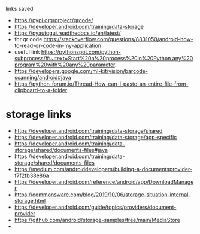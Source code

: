 links saved
- https://pypi.org/project/qrcode/
- https://developer.android.com/training/data-storage
- https://pyautogui.readthedocs.io/en/latest/
- for qr code https://stackoverflow.com/questions/8831050/android-how-to-read-qr-code-in-my-application
- useful link https://pythonspot.com/python-subprocess/#:~:text=Start%20a%20process%20in%20Python,any%20program%20with%20any%20parameter.
- https://developers.google.com/ml-kit/vision/barcode-scanning/android#java
- https://python-forum.io/Thread-How-can-I-paste-an-entire-file-from-clipboard-to-a-folder

# storage links #
- https://developer.android.com/training/data-storage/shared
- https://developer.android.com/training/data-storage/app-specific
- https://developer.android.com/training/data-storage/shared/documents-files#java
- https://developer.android.com/training/data-storage/shared/documents-files
- https://medium.com/androiddevelopers/building-a-documentsprovider-f7f2fb38e86a
- https://developer.android.com/reference/android/app/DownloadManager
- https://commonsware.com/blog/2019/10/06/storage-situation-internal-storage.html
- https://developer.android.com/guide/topics/providers/document-provider
- https://github.com/android/storage-samples/tree/main/MediaStore
- 